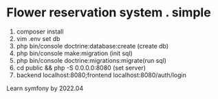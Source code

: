 # Flower reservation system . simple
1. composer install
2. vim .env set db
3. php bin/console doctrine:database:create (create db)
4. php bin/console make:migration (init sql)
5. php bin/console doctrine:migrations:migrate(run sql)
6. cd public && php -S 0.0.0.0:8080 (set server)
7. backend localhost:8080;frontend localhost:8080/auth/login



Learn symfony by 2022.04 
